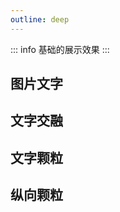 ```yaml
---
outline: deep
---
```


::: info
基础的展示效果
:::

## 图片文字

<preview path="./components/text1.vue"></preview>

## 文字交融

<preview path="./components/text2.vue" title="文字交融" description="类似水滴融合效果"></preview>

## 文字颗粒

<preview path="./components/text3.vue"></preview>

## 纵向颗粒

<preview path="./components/text4.vue"></preview>
